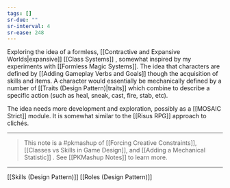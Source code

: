 ```yaml
---
tags: []
sr-due: ""
sr-interval: 4
sr-ease: 248
---
```

Exploring the idea of a formless, [[Contractive and Expansive Worlds|expansive]] [[Class Systems]] , somewhat inspired by my experiments with [[Formless Magic Systems]]. The idea that characters are defined by [[Adding Gameplay Verbs and Goals]] though the acquisition of skills and items. A character would essentially be mechanically defined by a number of [[Traits (Design Pattern)|traits]] which combine to describe a specific action (such as heal, sneak, cast, fire, stab, etc).

The idea needs more development and exploration, possibly as a [[MOSAIC Strict]] module. It is somewhat similar to the [[Risus RPG]] approach to clichés. 

---
> This note is a #pkmashup  of [[Forcing Creative Constraints]], [[Classes vs Skills in Game Design]], and [[Adding a Mechanical Statistic]] . See [[PKMashup Notes]] to learn more. 

---
[[Skills (Design Pattern)]]
[[Roles (Design Pattern)]]

